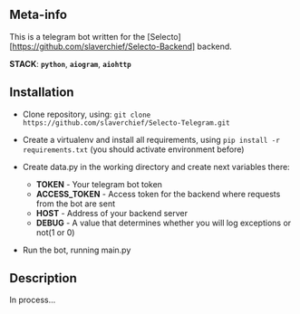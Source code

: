 ## Meta-info

This is a telegram bot written for the [Selecto][https://github.com/slaverchief/Selecto-Backend] backend.

**STACK**: **`python`**, **`aiogram`**, **`aiohttp`**

## Installation

- Clone repository, using: `git clone https://github.com/slaverchief/Selecto-Telegram.git`

- Create a virtualenv and install all requirements, using `pip install -r requirements.txt` (you should activate environment before)

- Create data.py in the working directory and create next variables there:
	- **TOKEN** - Your telegram bot token
	- **ACCESS_TOKEN** - Access token for the backend where requests from the bot are sent 
	- **HOST** - Address of your backend server
	- **DEBUG** - A value that determines whether you will log exceptions or not(1 or 0)

- Run the bot, running main.py

## Description

In process...
